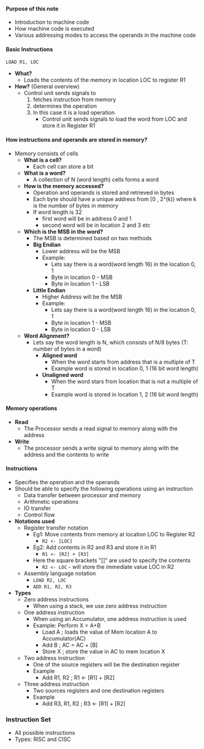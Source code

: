 
#### Purpose of this note
- Introduction to machine code
- How machine code is executed
- Various addressing modes to access the operands in the machine code

#### Basic Instructions

```
LOAD R1, LOC
```

- **What?**
	- Loads the contents of the memory in location LOC to register R1
- **How?** (General overview)
	- Control unit sends signals to
		1. fetches instruction from memory
		2. determines the operation
		3. In this case it is a load operation
			- Control unit sends signals to load the word from LOC and store it in Register R1

#### How instructions and operands are stored in memory?
- Memory consists of cells 
	- **What is a cell?**
		- Each cell can store a bit
	- **What is a word?**
		- A collection of N (word length) cells forms a word
	- **How is the memory accessed?**
		- Operation and operands is stored and retrieved in bytes
		- Each byte should have a unique address from \[0 , 2^(k)) where k is the number of bytes in memory
		- If word length is 32
			- first word will be in address 0 and 1
			- second word will be in location 2 and 3 etc
	- **Which is the MSB in the word?**
		- The MSB is determined based on two methods
		- **Big Endian**
			- Lower address will be the MSB
			- Example: 
				- Lets say there is a word(word length 16) in the location 0, 1
				- Byte in location 0 - MSB
				- Byte in location 1 - LSB
		- **Little Endian**
			- Higher Address will be the MSB
			- Example: 
				- Lets say there is a word(word length 16) in the location 0, 1
				- Byte in location 1 - MSB
				- Byte in location 0 - LSB
	- **Word Alignment?**
		- Lets say the word length is N, which consists of N/8 bytes (T: number of bytes in a word)
			- **Aligned word**
				- When the word starts from address that is a multiple of T
				- Example word is stored in location 0, 1 (16 bit word length)
			- **Unaligned word**
				- When the word stars from location that is not a multiple of T
				- Example word is stored in location 1, 2 (16 bit word length)

#### Memory operations
- **Read**
	- The Processor sends a read signal to memory along with the address 
- **Write**
	- The processor sends a write signal to memory along with the address and the contents to write

#### Instructions
- Specifies the operation and the operands
- Should be able to specify the following operations using an instruction
	- Data transfer between processor and memory
	- Arithmetic operations
	- IO transfer
	- Control flow 
- **Notations used**
	- Register transfer notation
		- Eg1: Move contents from memory at location LOC to Register R2
			-  ``R2 <- [LOC]``
		-  Eg2: Add contents in R2 and R3 and store it in R1 
			-  ``R1 <- [R2] + [R3]``
		- Here the square brackets "\[]" are used to specify the contents
			- ``R2 <- LOC``  - will store the immediate value LOC in R2
	- Assembly language notation
		- ``LOAD R2, LOC`` 
		- ``ADD R1, R2, R3``
- **Types**
	- Zero address instructions
		- When using a stack, we use zero address instruction
	- One address instruction
		- When using an Accumulator, one address instruction is used
		- Example: Perform X = A+B
			- Load A      ; loads the value of Mem location A to Accumulator(AC)
			- Add B       ; AC = AC + \[B]
			- Store X     ; store the value in AC to mem location X
	- Two address instruction
		- One of the source registers will be the destination register
		- Example
			- Add R1, R2            ; R1  <-  \[R1] + \[R2]
	- Three address instruction
		- Two sources registers and one destination registers
		- Example
			- Add R3, R1, R2     ; R3  <-  \[R1] + \[R2]
### Instruction Set
- All possible instructions
- Types: RISC and CISC